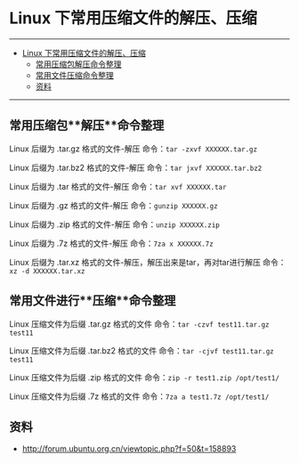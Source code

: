 <h1 id="extract-compress0">Linux 下常用压缩文件的解压、压缩</h1>

------

*   [Linux 下常用压缩文件的解压、压缩](#extract-compress0)
    *   [常用压缩包解压命令整理](#extract-compress1)
    *   [常用文件压缩命令整理](#extract-compress2)
    *   [资料](#extract-compress3)

------

<h2 id="extract-compress1">常用压缩包**解压**命令整理</h2>

Linux 后缀为 .tar.gz 格式的文件-解压
命令：`tar -zxvf XXXXXX.tar.gz`

Linux 后缀为 .tar.bz2 格式的文件-解压
命令：`tar jxvf XXXXXX.tar.bz2`

Linux 后缀为 .tar 格式的文件-解压
命令：`tar xvf XXXXXX.tar`

Linux 后缀为 .gz 格式的文件-解压
命令：`gunzip XXXXXX.gz`

Linux 后缀为 .zip 格式的文件-解压
命令：`unzip XXXXXX.zip`

Linux 后缀为 .7z 格式的文件-解压
命令：`7za x XXXXXX.7z`

Linux 后缀为 .tar.xz 格式的文件-解压，解压出来是tar，再对tar进行解压
命令：`xz -d XXXXXX.tar.xz`

<h2 id="extract-compress2">常用文件进行**压缩**命令整理</h2>

Linux 压缩文件为后缀 .tar.gz 格式的文件
命令：`tar -czvf test11.tar.gz test11`

Linux 压缩文件为后缀 .tar.bz2 格式的文件
命令：`tar -cjvf test11.tar.gz test11`

Linux 压缩文件为后缀 .zip 格式的文件
命令：`zip -r test1.zip /opt/test1/`

Linux 压缩文件为后缀 .7z 格式的文件
命令：`7za a test1.7z /opt/test1/`
        
<h2 id="extract-compress3">资料</h2>

- <http://forum.ubuntu.org.cn/viewtopic.php?f=50&t=158893>


